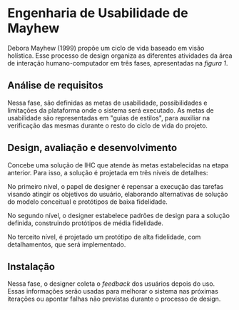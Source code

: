# Engenharia de Usabilidade de Mayhew

Debora Mayhew (1999) propõe um ciclo de vida baseado em visão holística.
Esse processo de design organiza as diferentes atividades da área de interação humano-computador em três fases, apresentadas na _figura 1_.


## Análise de requisitos

Nessa fase, são definidas as metas de usabilidade, possibilidades e limitações da plataforma onde o sistema será executado.
As metas de usabilidade são representadas em "guias de estilos", para auxiliar na verificação das mesmas durante o resto do ciclo de vida do projeto.

## Design, avaliação e desenvolvimento

Concebe uma solução de IHC que atende às metas estabelecidas na etapa anterior.
Para isso, a solução é projetada em três níveis de detalhes:

No primeiro nível, o papel de designer é repensar a execução das tarefas visando atingir os objetivos do usuário, elaborando alternativas de solução do modelo conceitual e protótipos de baixa fidelidade.

No segundo nível, o designer estabelece padrões de design para a solução definida, construindo protótipos de média fidelidade.

No terceito nível, é projetado um protótipo de alta fidelidade, com detalhamentos, que será implementado.

## Instalação

Nessa fase, o designer coleta o _feedback_ dos usuários depois do uso.
Essas informações serão usadas para melhorar o sistema nas próximas iterações ou apontar falhas não previstas durante o processo de design.
